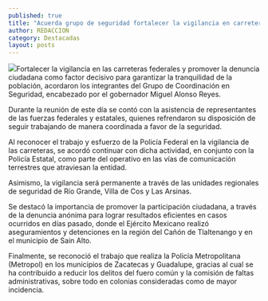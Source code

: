 ```yaml
---
published: true
title: "Acuerda grupo de seguridad fortalecer la vigilancia en carreteras "
author: REDACCION
category: Destacadas
layout: posts
---
```


![](http://i.imgur.com/x9jIwQIm.jpg)Fortalecer la vigilancia en las carreteras federales y promover la denuncia ciudadana como factor decisivo para garantizar la tranquilidad de la población, acordaron los integrantes del Grupo de Coordinación en Seguridad, encabezado por el gobernador Miguel Alonso Reyes.

Durante la reunión de este día se contó con la asistencia de representantes de las fuerzas federales y estatales, quienes refrendaron su disposición de seguir trabajando de manera coordinada a favor de la seguridad.

Al reconocer el trabajo y esfuerzo de la Policía Federal en la vigilancia de las carreteras, se acordó continuar con dicha actividad, en conjunto con la Policía Estatal, como parte del operativo en las vías de comunicación terrestres que atraviesan la entidad.

Asimismo, la vigilancia será permanente a través de las unidades regionales de seguridad de Río Grande, Villa de Cos y Las Arsinas.

Se destacó la importancia de promover la participación ciudadana, a través de la denuncia anónima para lograr resultados eficientes en casos ocurridos en días pasado, donde el Ejército Mexicano realizó aseguramientos y detenciones en la región del Cañón de Tlaltenango y en el municipio de Sain Alto.

Finalmente, se reconoció el trabajo que realiza la Policía Metropolitana (Metropol) en los municipios de Zacatecas y Guadalupe, gracias al cual se ha contribuido a reducir los delitos del fuero común y la comisión de faltas administrativas, sobre todo en colonias  consideradas como de mayor incidencia.
